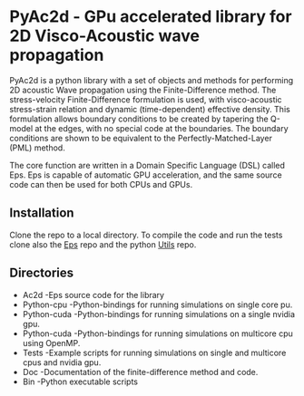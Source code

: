 #  PyAc2d - GPu accelerated library for 2D Visco-Acoustic wave propagation

PyAc2d is a python library with a set of objects and methods for performing
2D acoustic Wave propagation using the Finite-Difference method.
The stress-velocity Finite-Difference formulation is used, with visco-acoustic
stress-strain relation and dynamic (time-dependent) effective density.
This formulation allows boundary conditions to be created by tapering
the Q-model at the edges, with no special code at the boundaries.
The boundary conditions are shown to be equivalent to the 
Perfectly-Matched-Layer (PML) method.

The core function are written in a Domain Specific Language (DSL) 
called Eps.
Eps is capable of automatic GPU acceleration,
and the same source code can then be used for both CPUs and GPUs.

## Installation
Clone the repo to a local directory.
To compile the code and run the tests clone also the 
[Eps](https://github.com/barntsen/Eps.git) repo and the python
[Utils](https://github.com/barntsen/Utils.git) repo.

## Directories

 - Ac2d       -Eps source code for the library
 - Python-cpu -Python-bindings for running
                simulations on single core pu.
 - Python-cuda -Python-bindings for running
                simulations on a single nvidia gpu.
 - Python-cuda -Python-bindings for running
                simulations on multicore cpu using OpenMP.
 - Tests       -Example scripts for running simulations
                on single and multicore cpus and nvidia gpu.
 - Doc         -Documentation of the finite-difference method
                and code.
 - Bin         -Python executable scripts
